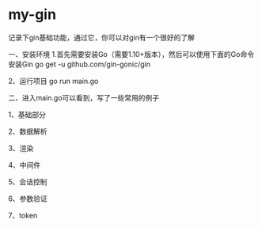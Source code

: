# my-gin
记录下gin基础功能，通过它，你可以对gin有一个很好的了解

一、安装环境
1.首先需要安装Go（需要1.10+版本），然后可以使用下面的Go命令安装Gin
go get -u github.com/gin-gonic/gin

2、运行项目
go run main.go

二、进入main.go可以看到，写了一些常用的例子

1、基础部分

2、数据解析

3、渲染

4、中间件

5、会话控制

6、参数验证

7、token

